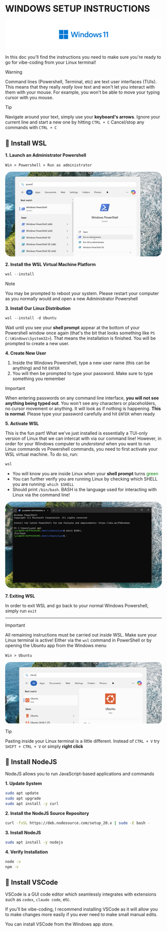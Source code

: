# WINDOWS SETUP INSTRUCTIONS

![Windows Banner](./assets/windows-banner.png)

In this doc you'll find the instructions you need to make sure you're ready to go for vibe-coding from your Linux terminal!

> [!WARNING]
> Command lines (Powershell, Terminal, etc) are text user interfaces (TUIs). This means that they really _really love_ text and won't let  you interact with them with your mouse. For example, you won't be able to move your typing cursor with you mouse.

> [!TIP]
> Navigate around your text, simply use your **keyboard's arrows**.
> Ignore your current line and start a new one by hitting `CTRL + C`
> Cancel/stop any commands with `CTRL + C`

## 🐧 Install WSL

**1. Launch an Administrator Powershell**

`Win > Powershell > Run as administrator`

![Admin Powershell](./assets/admin-powershell.png)

**2. Install the WSL Virtual Machine Platform**

```powershell
wsl --install
```

> [!NOTE]
> You may be prompted to reboot your system. Please restart your computer as you normally would and open a new Administrator Powershell

**3. Install Our Linux Distribution**

```powershell
wsl --install -d Ubuntu
```
Wait until you see your **shell prompt** appear at the bottom of your Powershell window once again (that's the bit that looks something like `PS C:\Windows\System32>`). That means the installation is finished. You will be prompted to create a new user.

**4. Create New User**

1. Inside the Windows Powershell, type a new user name (this can be anything) and hit `ENTER`
2. You will then be prompted to type your password. Make sure to type something you remember

> [!IMPORTANT]
> When entering passwords on any command line interface, **you will not see anything being typed out**. You won't see any characters or placeholders, no cursor movement or anything. It will look as if nothing is happening. **This is normal**.
> Please type your password carefully and hit `ENTER` when ready

**5. Activate WSL**

This is the fun part! What we've just installed is essentially a TUI-only version of Linux that we can intercat with via our command line! However, in order for your Windows computer to _understand_ when you want to run Linux commands vs Powershell commands, you need to first activate your WSL virtual machine. To do so, run:

```powershell
wsl
```

- You will know you are inside Linux when your **shell prompt** turns <span style="color:green">green</span>
- You can further verify you are running Linux by checking which SHELL you are running: `which $SHELL`
- Should print `/bin/bash`. BASH is the language used for interacting with Linux via the command line!

![WSL](./assets/wsl.png)

**7. Exiting WSL**

In order to exit WSL and go back to your normal Windows Powershell, simply run `exit`

---
> [!IMPORTANT]
> All remaining instructions must be carried out _inside_ WSL. Make sure your Linux terminal is active! Either via the `wsl` command in PowerShell or by opening the Ubuntu app from the Windows menu

`Win > Ubuntu`

![Ubuntu](./assets/ubuntu.png)

> [!TIP]
> Pasting inside your Linux terminal is a little different. Instead of `CTRL + V` try `SHIFT + CTRL + V` or simply **right click**

## 💚 Install NodeJS

NodeJS allows you to run JavaScript-based applications and commands

**1. Update System**

```bash
sudo apt update
sudo apt upgrade
sudo apt install -y curl
```

**2. Install the NodeJS Source Repository**

```bash
curl -fsSL https://deb.nodesource.com/setup_20.x | sudo -E bash -
```

**3. Install NodeJS**

```bash
sudo apt install -y nodejs
```

**4. Verify Installation**


```bash
node -v
npm -v
```

## 👾 Install VSCode

VSCode is a GUI code editor which seamlessly integrates with extensions such as `codex`, `claude code`, etc.

If you'll be vibe-coding, I recommend installing VSCode as it will allow you to make changes more easily if you ever need to make small manual edits.

You can install VSCode from the Windows app store.

